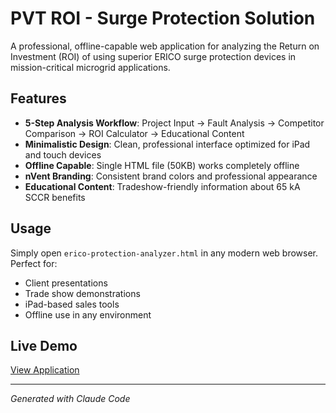 # PVT ROI - Surge Protection Solution

A professional, offline-capable web application for analyzing the Return on Investment (ROI) of using superior ERICO surge protection devices in mission-critical microgrid applications.

## Features

- **5-Step Analysis Workflow**: Project Input → Fault Analysis → Competitor Comparison → ROI Calculator → Educational Content
- **Minimalistic Design**: Clean, professional interface optimized for iPad and touch devices
- **Offline Capable**: Single HTML file (50KB) works completely offline
- **nVent Branding**: Consistent brand colors and professional appearance
- **Educational Content**: Tradeshow-friendly information about 65 kA SCCR benefits

## Usage

Simply open `erico-protection-analyzer.html` in any modern web browser. Perfect for:
- Client presentations
- Trade show demonstrations  
- iPad-based sales tools
- Offline use in any environment

## Live Demo

[View Application](https://yangxiaofu.github.io/pvt_roi/erico-protection-analyzer.html)

---
*Generated with Claude Code*